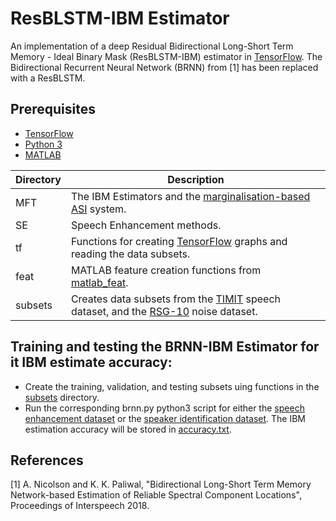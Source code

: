 # ResBLSTM-IBM Estimator
An implementation of a deep Residual Bidirectional Long-Short Term Memory - Ideal Binary Mask (ResBLSTM-IBM) estimator in [TensorFlow](https://www.tensorflow.org/). The Bidirectional Recurrent Neural Network (BRNN) from [1] has been replaced with a ResBLSTM. 

## Prerequisites
* [TensorFlow](https://www.tensorflow.org/)
* [Python 3](https://www.python.org/)
* [MATLAB](https://www.mathworks.com/products/matlab.html)

Directory | Description
--------| -----------  
MFT | The IBM Estimators and the [marginalisation-based ASI](https://maxwell.ict.griffith.edu.au/spl/publications/papers/icsps17_aaron.pdf) system.
SE | Speech Enhancement methods.
tf | Functions for creating [TensorFlow](https://www.tensorflow.org/) graphs and reading the data subsets.
feat | MATLAB feature creation functions from [matlab_feat](https://github.com/anicolson/matlab_feat).
subsets | Creates data subsets from the [TIMIT](https://catalog.ldc.upenn.edu/ldc93s1) speech dataset, and the [RSG-10](https://catalog.ldc.upenn.edu/ldc93s1http://www.steeneken.nl/wp-content/uploads/2014/04/RSG-10_Noise-data-base.pdf) noise dataset.

## Training and testing the BRNN-IBM Estimator for it IBM estimate accuracy:
* Create the training, validation, and testing subsets uing functions in the [subsets](https://github.com/anicolson/bidirectional_2018/tree/master/subsets) directory.
* Run the corresponding brnn.py python3 script for either the [speech enhancement dataset](https://github.com/anicolson/bidirectional_2018/tree/master/MFT/IBM/IBM_hat/BRNN/SE/TIMIT/MAG/brnn.py) or the [speaker identification dataset](https://github.com/anicolson/bidirectional_2018/blob/master/MFT/IBM/IBM_hat/BRNN/SI/TIMIT/LSSE/brnn.py). The IBM estimation accuracy will be stored in [accuracy.txt](https://github.com/anicolson/bidirectional_2018/blob/master/MFT/IBM/IBM_hat/BRNN/SI/TIMIT/LSSE/accuracy.txt).

## References
[1] A. Nicolson and K. K. Paliwal, "Bidirectional Long-Short Term Memory Network-based Estimation of Reliable Spectral Component Locations", Proceedings of Interspeech 2018.
